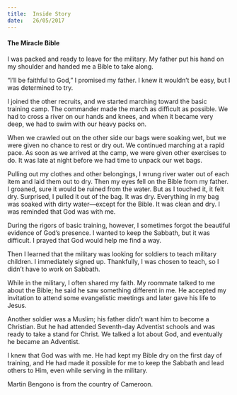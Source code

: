 ```yaml
---
title:  Inside Story
date:   26/05/2017
---
```


#### The Miracle Bible

I was packed and ready to leave for the military. My father put his hand on my shoulder and handed me a Bible to take along.

“I’ll be faithful to God,” I promised my father. I knew it wouldn’t be easy, but I was determined to try. 

I joined the other recruits, and we started marching toward the basic training camp. The commander made the march as difficult as possible. We had to cross a river on our hands and knees, and when it became very deep, we had to swim with our heavy packs on. 

When we crawled out on the other side our bags were soaking wet, but we were given no chance to rest or dry out. We continued marching at a rapid pace. As soon as we arrived at the camp, we were given other exercises to do. It was late at night before we had time to unpack our wet bags.

Pulling out my clothes and other belongings, I wrung river water out of each item and laid them out to dry. Then my eyes fell on the Bible from my father. I groaned, sure it would be ruined from the water. But as I touched it, it felt dry. Surprised, I pulled it out of the bag. It was dry. Everything in my bag was soaked with dirty water—except for the Bible. It was clean and dry. I was reminded that God was with me. 

During the rigors of basic training, however, I sometimes forgot the beautiful evidence of God’s presence. I wanted to keep the Sabbath, but it was difficult. I prayed that God would help me find a way.

Then I learned that the military was looking for soldiers to teach military children. I immediately signed up. Thankfully, I was chosen to teach, so I didn’t have to work on Sabbath.

While in the military, I often shared my faith. My roommate talked to me about the Bible; he said he saw something different in me. He accepted my invitation to attend some evangelistic meetings and later gave his life to Jesus. 

Another soldier was a Muslim; his father didn’t want him to become a Christian. But he had attended Seventh-day Adventist schools and was ready to take a stand for Christ. We talked a lot about God, and eventually he became an Adventist.

I knew that God was with me. He had kept my Bible dry on the first day of training, and He had made it possible for me to keep the Sabbath and lead others to Him, even while serving in the military. 

Martin Bengono is from the country of Cameroon.